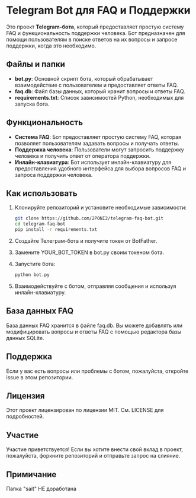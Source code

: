 # Telegram Bot для FAQ и Поддержки

Это проект **Telegram-бота**, который предоставляет простую систему FAQ и функциональность поддержки человека. Бот предназначен для помощи пользователям в поиске ответов на их вопросы и запросе поддержки, когда это необходимо.

## Файлы и папки

- **bot.py**: Основной скрипт бота, который обрабатывает взаимодействие с пользователем и предоставляет ответы FAQ.
- **faq.db**: Файл базы данных, который хранит вопросы и ответы FAQ.
- **requirements.txt**: Список зависимостей Python, необходимых для запуска бота.

## Функциональность

- **Система FAQ**: Бот предоставляет простую систему FAQ, которая позволяет пользователям задавать вопросы и получать ответы.
- **Поддержка человека**: Пользователи могут запросить поддержку человека и получить ответ от оператора поддержки.
- **Инлайн-клавиатура**: Бот использует инлайн-клавиатуру для предоставления удобного интерфейса для выбора вопросов FAQ и запроса поддержки человека.

## Как использовать

1. Клонируйте репозиторий и установите необходимые зависимости:

   ```bash
   git clone https://github.com/2PONI2/telegram-faq-bot.git
   cd telegram-faq-bot
   pip install -r requirements.txt

2. Создайте Телеграм-бота и получите токен от BotFather.

3. Замените YOUR_BOT_TOKEN в bot.py своим токеном бота.

4. Запустите бота:
   ```bash
   python bot.py
5. Взаимодействуйте с ботом, отправляя сообщения и используя инлайн-клавиатуру.

## База данных FAQ
База данных FAQ хранится в файле faq.db. Вы можете добавлять или модифицировать вопросы и ответы FAQ с помощью редактора базы данных SQLite.

## Поддержка
Если у вас есть вопросы или проблемы с ботом, пожалуйста, откройте issue в этом репозитории.

## Лицензия
Этот проект лицензирован по лицензии MIT. См. LICENSE для подробностей.

## Участие
Участие приветствуется! Если вы хотите внести свой вклад в проект, пожалуйста, форкните репозиторий и отправьте запрос на слияние.

## Примичание
Папка "sait" НЕ доработана
